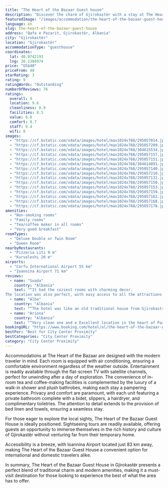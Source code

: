 ```yaml
---
title: "The Heart of the Bazaar Guest house"
description: "Discover the charm of Gjirokastër with a stay at The Heart of the Bazaar Guest House, a prime choice for travelers seeking both comfort and convenience."
featuredImage: "/images/accommodation/the-heart-of-the-bazaar-guest-house-295057014.jpg"
language: en
slug: the-heart-of-the-bazaar-guest-house
address: "Qafa e Pazarit, Gjirokastër, Albania"
city: "Gjirokastër"
location: "Gjirokastër"
accommodationType: "guesthouse"
coordinates:
  lat: 40.0742193
  lng: 20.1384974
price: "US$48"
priceFrom: 48
starRating: 3
rating: 9
ratingWords: "Outstanding"
numberOfReviews: 76
ratings:
  overall: 9
  location: 9.6
  cleanliness: 8.9
  facilities: 8.5
  value: 8.8
  comfort: 8.7
  staff: 9.4
  wifi: 0
images:
  - "https://cf.bstatic.com/xdata/images/hotel/max1024x768/295057014.jpg?k=4a994b940b47a546489a38df4ec68d495b27a32b0b34f2cf1e342b81dafcb53b&o=&hp=1"
  - "https://cf.bstatic.com/xdata/images/hotel/max1024x768/295057209.jpg?k=f0c1775dfe59be1923d3390ae0d7cab4e66b0134147074ee75ca923cef6a0b4b&o=&hp=1"
  - "https://cf.bstatic.com/xdata/images/hotel/max1024x768/304615534.jpg?k=b6fe78d6d0d83c21f4c0460f1a7106e3d49170bc3139936f51623333fde6dd66&o=&hp=1"
  - "https://cf.bstatic.com/xdata/images/hotel/max1024x768/295057157.jpg?k=90353f41098b96daca09b4deb049b10f5c4de5e103e82ee8131ca759d14f1205&o=&hp=1"
  - "https://cf.bstatic.com/xdata/images/hotel/max1024x768/295057151.jpg?k=18dd59196dd054aa4013dbd08d5babde0b0eaa330a4484c1f9b41ea37a99f9a3&o=&hp=1"
  - "https://cf.bstatic.com/xdata/images/hotel/max1024x768/304614891.jpg?k=ccb273b6c68a3b294efc886747343981f43582f12eb10760ee003a4b32a98c4e&o=&hp=1"
  - "https://cf.bstatic.com/xdata/images/hotel/max1024x768/295057140.jpg?k=c2ba91b418a4c49555c3a3edf312bd31ab3b6d8a11850b61af9eedcbba888c22&o=&hp=1"
  - "https://cf.bstatic.com/xdata/images/hotel/max1024x768/295057210.jpg?k=87b199a703a3545b52ba2f207b5deaf1c3393d77fe5f506f067266e9e4824e52&o=&hp=1"
  - "https://cf.bstatic.com/xdata/images/hotel/max1024x768/295057132.jpg?k=b057f4e8ac21c770a46dcdcffec9b1e2cadf0ac6d6040604bf65d8a1364568d1&o=&hp=1"
  - "https://cf.bstatic.com/xdata/images/hotel/max1024x768/295057150.jpg?k=87812e5c79fe3d84d75256f0fb7eb79f9a4cd2a8c35c8d4786c2a34164fe8779&o=&hp=1"
  - "https://cf.bstatic.com/xdata/images/hotel/max1024x768/295057153.jpg?k=06df8294c0097fe917525b44e6e7952119c1731eab3be58226e028c880cc5164&o=&hp=1"
  - "https://cf.bstatic.com/xdata/images/hotel/max1024x768/295057159.jpg?k=f49ab0140566ece625ab93f9098e61e59d1aed90fa151147fde224b08218a896&o=&hp=1"
  - "https://cf.bstatic.com/xdata/images/hotel/max1024x768/295057162.jpg?k=485c9e4fc9710977786f06b963842ee2f1fa3a1ad688b2ebc8d3d955cedfece9&o=&hp=1"
  - "https://cf.bstatic.com/xdata/images/hotel/max1024x768/295057168.jpg?k=1c9d24df0fcaf74c7ef5306f6a7cff11ceaf7388bd6bb29d322a38f774391c71&o=&hp=1"
  - "https://cf.bstatic.com/xdata/images/hotel/max1024x768/295057178.jpg?k=e2870f882ec5d0922c0ca4bc7f7d150a7510ab2897139580135faf42bc25ac74&o=&hp=1"
amenities:
  - "Non-smoking rooms"
  - "Family rooms"
  - "Tea/coffee maker in all rooms"
  - "Very good breakfast"
roomTypes:
  - "Deluxe Double or Twin Room"
  - "Queen Room"
nearbyRestaurants:
  - "Pizzeria Liti 9 m"
  - "Kurveleshi 20 m"
airports:
  - "Corfu International Airport 55 km"
  - "Ioannina Airport 71 km"
reviews:
  - name: "Suada"
    country: "Albania"
    text: "“It had the coziest rooms with charming decor.
The location was also perfect, with easy access to all the attractions. I had a wonderful time and would definitely recommend it!”"
  - name: "Alba"
    country: "Albania"
    text: "“The hotel was like an old traditional house from Gjirokastria, very beautiful and comfortable. Celan and very lovely. And very welcoming and friendly staff”"
  - name: "Ariona"
    country: "Albania"
    text: "“Very clean one and e Excellent location in the heart of Pazar”"
bookingURL: "https://www.booking.com/hotel/al/the-heart-of-the-bazaar-guest-house.en-gb.html?aid=8035640"
bestFor: "Best for City Center Proximity"
bestCategories: "City Center Proximity"
category: "City Center Proximity"
---
```


Accommodations at The Heart of the Bazaar are designed with the modern traveler in mind. Each room is equipped with air conditioning, ensuring a comfortable environment regardless of the weather outside. Entertainment is readily available through the flat-screen TV with satellite channels, perfect for unwinding after a day of exploration. The convenience of in-room tea and coffee-making facilities is complemented by the luxury of a walk-in shower and plush bathrobes, making each stay a pampering experience. Privacy and comfort are paramount, with each unit featuring a private bathroom complete with a bidet, slippers, a hairdryer, and complimentary toiletries. The attention to detail extends to the provision of bed linen and towels, ensuring a seamless stay.

For those eager to explore the local sights, The Heart of the Bazaar Guest House is ideally positioned. Sightseeing tours are readily available, offering guests an opportunity to immerse themselves in the rich history and culture of Gjirokastër without venturing far from their temporary home.

Accessibility is a breeze, with Ioannina Airport located just 83 km away, making The Heart of the Bazaar Guest House a convenient option for international and domestic travelers alike.

In summary, The Heart of the Bazaar Guest House in Gjirokastër presents a perfect blend of traditional charm and modern amenities, making it a must-visit destination for those looking to experience the best of what the area has to offer.